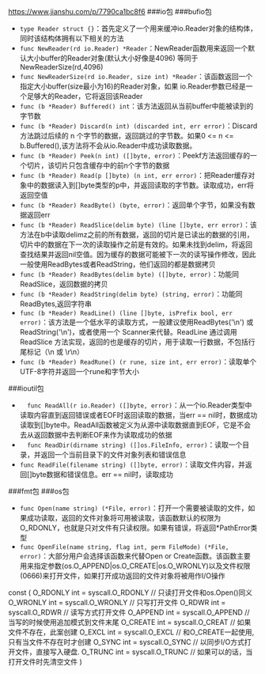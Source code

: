 https://www.jianshu.com/p/7790ca1bc8f6
###io包
###bufio包
* `type Reader struct {}`：首先定义了一个用来缓冲io.Reader对象的结构体，同时该结构体拥有以下相关的方法
* `func NewReader(rd io.Reader) *Reader`：NewReader函数用来返回一个默认大小buffer的Reader对象(默认大小好像是4096) 等同于NewReaderSize(rd,4096)
* `func NewReaderSize(rd io.Reader, size int) *Reader`：该函数返回一个指定大小buffer(size最小为16)的Reader对象，如果 io.Reader参数已经是一个足够大的Reader，它将返回该Reader
* `func (b *Reader) Buffered() int`：该方法返回从当前buffer中能被读到的字节数
* `func (b *Reader) Discard(n int) (discarded int, err error)`：Discard方法跳过后续的 n 个字节的数据，返回跳过的字节数。如果0 <= n <= b.Buffered(),该方法将不会从io.Reader中成功读取数据。
* `func (b *Reader) Peek(n int) ([]byte, error)`：Peekf方法返回缓存的一个切片，该切片只包含缓存中的前n个字节的数据
* `func (b *Reader) Read(p []byte) (n int, err error)`：把Reader缓存对象中的数据读入到[]byte类型的p中，并返回读取的字节数。读取成功，err将返回空值
* `func (b *Reader) ReadByte() (byte, error)`：返回单个字节，如果没有数据返回err
* `func (b *Reader) ReadSlice(delim byte) (line []byte, err error)`：该方法在b中读取delimz之前的所有数据，返回的切片是已读出的数据的引用，切片中的数据在下一次的读取操作之前是有效的。如果未找到delim，将返回查找结果并返回nil空值。因为缓存的数据可能被下一次的读写操作修改，因此一般使用ReadBytes或者ReadString，他们返回的都是数据拷贝
* `func (b *Reader) ReadBytes(delim byte) ([]byte, error)`：功能同ReadSlice，返回数据的拷贝
* `func (b *Reader) ReadString(delim byte) (string, error)`：功能同ReadBytes,返回字符串
* `func (b *Reader) ReadLine() (line []byte, isPrefix bool, err error)`：该方法是一个低水平的读取方式，一般建议使用ReadBytes('\n') 或 ReadString('\n')，或者使用一个 Scanner来代替。ReadLine 通过调用 ReadSlice 方法实现，返回的也是缓存的切片，用于读取一行数据，不包括行尾标记（\n 或 \r\n）
* `func (b *Reader) ReadRune() (r rune, size int, err error)`：读取单个UTF-8字符并返回一个rune和字节大小

###ioutil包
* `  func ReadAll(r io.Reader) ([]byte, error)`：从一个io.Reader类型中读取内容直到返回错误或者EOF时返回读取的数据，当err == nil时，数据成功读取到[]byte中。ReadAll函数被定义为从源中读取数据直到EOF，它是不会去从返回数据中去判断EOF来作为读取成功的依据
* `  func ReadDir(dirname string) ([]os.FileInfo, error)`：读取一个目录，并返回一个当前目录下的文件对象列表和错误信息
* `func ReadFile(filename string) ([]byte, error)`：读取文件内容，并返回[]byte数据和错误信息。err == nil时，读取成功

###fmt包
###os包
* `func Open(name string) (*File, error)`：打开一个需要被读取的文件，如果成功读取，返回的文件对象将可用被读取，该函数默认的权限为O_RDONLY，也就是只对文件有只读权限。如果有错误，将返回*PathError类型
* `func OpenFile(name string, flag int, perm FileMode) (*File, error)`：大部分用户会选择该函数来代替Open or Create函数。该函数主要用来指定参数(os.O_APPEND|os.O_CREATE|os.O_WRONLY)以及文件权限(0666)来打开文件，如果打开成功返回的文件对象将被用作I/O操作

const (
        O_RDONLY int = syscall.O_RDONLY // 只读打开文件和os.Open()同义
        O_WRONLY int = syscall.O_WRONLY // 只写打开文件
        O_RDWR   int = syscall.O_RDWR   // 读写方式打开文件
        O_APPEND int = syscall.O_APPEND // 当写的时候使用追加模式到文件末尾
        O_CREATE int = syscall.O_CREAT  // 如果文件不存在，此案创建
        O_EXCL   int = syscall.O_EXCL   // 和O_CREATE一起使用, 只有当文件不存在时才创建
        O_SYNC   int = syscall.O_SYNC   // 以同步I/O方式打开文件，直接写入硬盘.
        O_TRUNC  int = syscall.O_TRUNC  // 如果可以的话，当打开文件时先清空文件
)